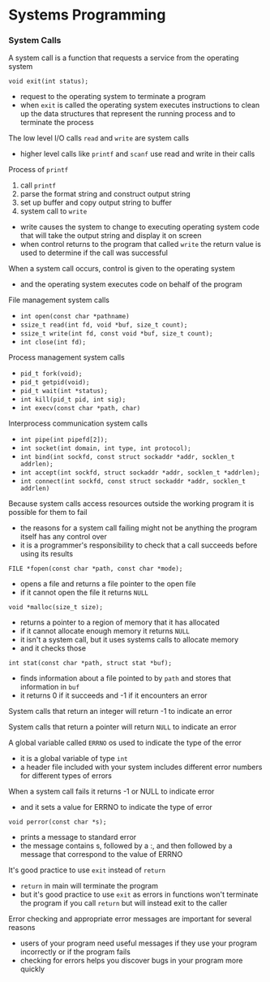 # Systems Programming

### System Calls
A system call is a function that requests a service from the operating system

`void exit(int status);`
* request to the operating system to terminate a program
* when `exit` is called the operating system executes instructions to clean up the data structures that represent the running process and to terminate the process

The low level I/O calls `read` and `write` are system calls
* higher level calls like `printf` and `scanf` use read and write in their calls

Process of `printf`
1. call `printf`
2. parse the format string and construct output string
3. set up buffer and copy output string to buffer
4. system call to `write`
  * write causes the system to change to executing operating system code that will take the output string and display it on screen
  * when control returns to the program that called `write` the return value is used to determine if the call was successful

When a system call occurs, control is given to the operating system
* and the operating system executes code on behalf of the program

File management system calls
* `int open(const char *pathname)`
* `ssize_t read(int fd, void *buf, size_t count);`
* `ssize_t write(int fd, const void *buf, size_t count);`
* `int close(int fd);`

Process management system calls
* `pid_t fork(void);`
* `pid_t getpid(void);`
* `pid_t wait(int *status);`
* `int kill(pid_t pid, int sig);`
* `int execv(const char *path, char)`

Interprocess communication system calls
* `int pipe(int pipefd[2]);`
* `int socket(int domain, int type, int protocol);`
* `int bind(int sockfd, const struct sockaddr *addr, socklen_t addrlen);`
* `int accept(int sockfd, struct sockaddr *addr, socklen_t *addrlen);`
* `int connect(int sockfd, const struct sockaddr *addr, socklen_t addrlen)`

Because system calls access resources outside the working program it is possible for them to fail
* the reasons for a system call failing might not be anything the program itself has any control over
* it is a programmer's responsibility to check that a call succeeds before using its results

`FILE *fopen(const char *path, const char *mode);`
* opens a file and returns a file pointer to the open file
* if it cannot open the file it returns `NULL`

`void *malloc(size_t size);`
* returns a pointer to a region of memory that it has allocated
* if it cannot allocate enough memory it returns `NULL`
* it isn't a system call, but it uses systems calls to allocate memory
* and it checks those

`int stat(const char *path, struct stat *buf);`
* finds information about a file pointed to by `path` and stores that information in `buf`
* it returns 0 if it succeeds and -1 if it encounters an error

System calls that return an integer will return -1 to indicate an error

System calls that return a pointer will return `NULL` to indicate an error

A global variable called `ERRNO` os used to indicate the type of the error
* it is a global variable of type `int`
* a header file included with your system includes different error numbers for different types of errors

When a system call fails it returns -1 or NULL to indicate error
* and it sets a value for ERRNO to indicate the type of error

`void perror(const char *s);`
* prints a message to standard error
* the message contains s, followed by a :, and then followed by a message that correspond to the value of ERRNO

It's good practice to use `exit` instead of `return`
* `return` in main will terminate the program
* but it's good practice to use `exit` as errors in functions won't terminate the program if you call `return` but will instead exit to the caller

Error checking and appropriate error messages are important for several reasons
* users of your program need useful messages if they use your program incorrectly or if the program fails
* checking for errors helps you discover bugs in your program more quickly
